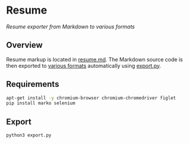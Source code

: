 # Resume

_Resume exporter from Markdown to various formats_

## Overview

Resume markup is located in [resume.md](resume.md). The Markdown source code is then exported to [various formats](export/) automatically using [export.py](export.py).

## Requirements

```sh
apt-get install -y chromium-browser chromium-chromedriver figlet
pip install marko selenium
```

## Export

```sh
python3 export.py
```
